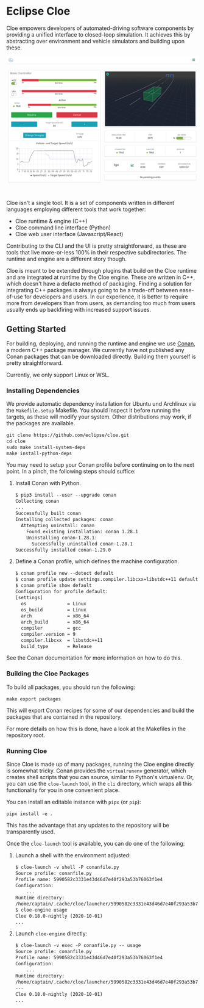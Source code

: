 Eclipse Cloe
============

Cloe empowers developers of automated-driving software components by providing
a unified interface to closed-loop simulation. It achieves this by abstracting
over environment and vehicle simulators and building upon these.

![Screenshot of the Cloe UI](docs/images/screenshot.png)

Cloe isn't a single tool. It is a set of components written in different
languages employing different tools that work together:

 - Cloe runtime & engine (C++)
 - Cloe command line interface (Python)
 - Cloe web user interface (Javascript/React)

Contributing to the CLI and the UI is pretty straightforward, as these are
tools that live more-or-less 100% in their respective subdirectories. The
runtime and engine are a different story though.

Cloe is meant to be extended through plugins that build on the Cloe runtime and
are integrated at runtime by the Cloe engine. These are written in C++, which
doesn't have a defacto method of packaging. Finding a solution for integrating
C++ packages is always going to be a trade-off between ease-of-use for
developers and users. In our experience, it is better to require more from
developers than from users, as demanding too much from users usually ends up
backfiring with increased support issues.

Getting Started
---------------

For building, deploying, and running the runtime and engine we use
[Conan](https://conan.io), a modern C++ package manager. We currently have not
published any Conan packages that can be downloaded directly.
Building them yourself is pretty straightforward.

Currently, we only support Linux or WSL.

### Installing Dependencies

We provide automatic dependency installation for Ubuntu und Archlinux
via the `Makefile.setup` Makefile. You should inspect it before
running the targets, as these will modify your system.
Other distributions may work, if the packages are available.

    git clone https://github.com/eclipse/cloe.git
    cd cloe
    sudo make install-system-deps
    make install-python-deps

You may need to setup your Conan profile before continuing on to the next
point. In a pinch, the following steps should suffice:

 1. Install Conan with Python.
    ```console
    $ pip3 install --user --upgrade conan
    Collecting conan
    ...
    Successfully built conan
    Installing collected packages: conan
      Attempting uninstall: conan
        Found existing installation: conan 1.28.1
        Uninstalling conan-1.28.1:
          Successfully uninstalled conan-1.28.1
    Successfully installed conan-1.29.0
    ```
 2. Define a Conan profile, which defines the machine configuration.
    ```console
    $ conan profile new --detect default
    $ conan profile update settings.compiler.libcxx=libstdc++11 default
    $ conan profile show default
    Configuration for profile default:
    [settings]
      os               = Linux
      os_build         = Linux
      arch             = x86_64
      arch_build       = x86_64
      compiler         = gcc
      compiler.version = 9
      compiler.libcxx  = libstdc++11
      build_type       = Release
    ```

See the Conan documentation for more information on how to do this.

### Building the Cloe Packages

To build all packages, you should run the following:

    make export packages

This will export Conan recipes for some of our dependencies and build the
packages that are contained in the repository.

For more details on how this is done, have a look at the Makefiles in the
repository root.

### Running Cloe

Since Cloe is made up of many packages, running the Cloe engine directly is
somewhat tricky. Conan provides the `virtualrunenv` generator, which creates
shell scripts that you can source, similar to Python's virtualenv. Or, you can
use the `cloe-launch` tool, in the `cli` directory, which wraps all this
functionality for you in one convenient place.

You can install an editable instance with `pipx` (or `pip`):

    pipx install -e .

This has the advantage that any updates to the repository will be transparently
used.

Once the `cloe-launch` tool is available, you can do one of the following:

 1. Launch a shell with the environment adjusted:
    ```console
    $ cloe-launch -v shell -P conanfile.py
    Source profile: conanfile.py
    Profile name: 5990582c3331e43d46d7e40f293a53b76063f1e4
    Configuration:
        ...
    Runtime directory: /home/captain/.cache/cloe/launcher/5990582c3331e43d46d7e40f293a53b76063f1e4
    $ cloe-engine usage
    Cloe 0.18.0-nightly (2020-10-01)
    ...
    ```
 2. Launch `cloe-engine` directly:
    ```console
    $ cloe-launch -v exec -P conanfile.py -- usage
    Source profile: conanfile.py
    Profile name: 5990582c3331e43d46d7e40f293a53b76063f1e4
    Configuration:
        ...
    Runtime directory: /home/captain/.cache/cloe/launcher/5990582c3331e43d46d7e40f293a53b76063f1e4
    ---
    Cloe 0.18.0-nightly (2020-10-01)
    ...
    ```
